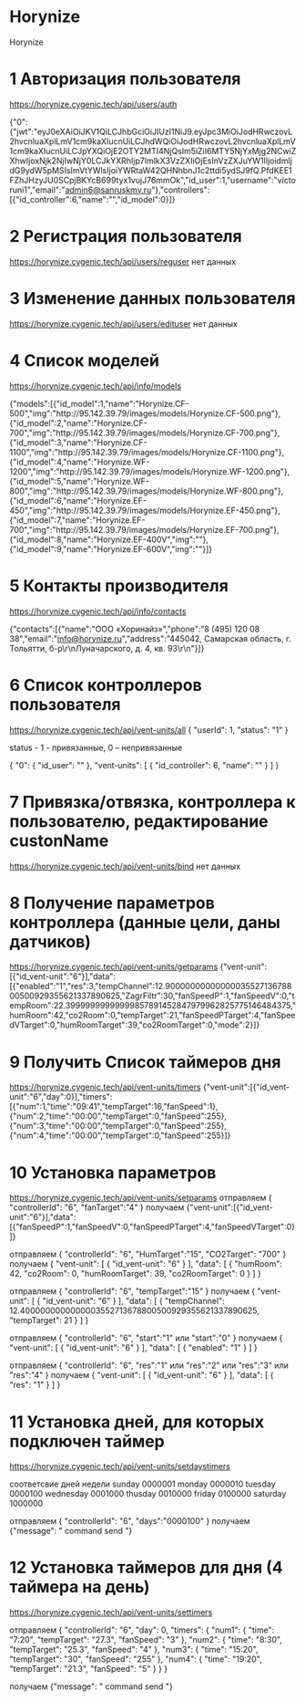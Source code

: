 # Horynize
Horynize


# 1 Авторизация пользователя
https://horynize.cygenic.tech/api/users/auth

{"0":{"jwt":"eyJ0eXAiOiJKV1QiLCJhbGciOiJIUzI1NiJ9.eyJpc3MiOiJodHRwczovL2hvcnluaXplLmV1cm9kaXIucnUiLCJhdWQiOiJodHRwczovL2hvcnluaXplLmV1cm9kaXIucnUiLCJpYXQiOjE2OTY2MTI4NjQsIm5iZiI6MTY5NjYxMjg2NCwiZXhwIjoxNjk2NjIwNjY0LCJkYXRhIjp7ImlkX3VzZXIiOjEsInVzZXJuYW1lIjoidmljdG9ydW5pMSIsImVtYWlsIjoiYWRtaW42QHNhbnJ1c2ttdi5ydSJ9fQ.PfdKEE1FZhJHzyJU0SCpjBKYcB699tyx1vujJ76mmOk","id_user":1,"username":"victoruni1","email":"admin6@sanruskmv.ru"},"controllers":[{"id_controller":6,"name":"","id_model":0}]}

# 2 Регистрация пользователя
https://horynize.cygenic.tech/api/users/reguser
нет данных

# 3 Изменение данных пользователя
https://horynize.cygenic.tech/api/users/edituser
нет данных

# 4 Список моделей
https://horynize.cygenic.tech/api/info/models

{"models":[{"id_model":1,"name":"Horynize.CF-500","img":"http:\/\/95.142.39.79\/images\/models\/Horynize.CF-500.png"},{"id_model":2,"name":"Horynize.CF-700","img":"http:\/\/95.142.39.79\/images\/models\/Horynize.CF-700.png"},{"id_model":3,"name":"Horynize.CF-1100","img":"http:\/\/95.142.39.79\/images\/models\/Horynize.CF-1100.png"},{"id_model":4,"name":"Horynize.WF-1200","img":"http:\/\/95.142.39.79\/images\/models\/Horynize.WF-1200.png"},{"id_model":5,"name":"Horynize.WF-800","img":"http:\/\/95.142.39.79\/images\/models\/Horynize.WF-800.png"},{"id_model":6,"name":"Horynize.EF-450","img":"http:\/\/95.142.39.79\/images\/models\/Horynize.EF-450.png"},{"id_model":7,"name":"Horynize.EF-700","img":"http:\/\/95.142.39.79\/images\/models\/Horynize.EF-700.png"},{"id_model":8,"name":"Horynize.EF-400V","img":""},{"id_model":9,"name":"Horynize.EF-600V","img":""}]}


# 5 Контакты производителя
https://horynize.cygenic.tech/api/info/contacts

{"contacts":[{"name":"ООО «Хоринайз»","phone":"8 (495) 120 08 38","email":"info@horynize.ru","address":"445042, Самарская область, г. Тольятти, б-р\r\nЛуначарского, д. 4, кв. 93\r\n"}]}

# 6 Список контроллеров пользователя
https://horynize.cygenic.tech/api/vent-units/all
{
    "userId": 1,
    "status": "1"
}

status - 1 - привязанные,
0 – непривязанные


{ "0": { "id_user": "" }, "vent-units": [ { "id_controller": 6, "name": "" } ] }

# 7 Привязка/отвязка, контроллера к пользователю,  редактирование custonName
https://horynize.cygenic.tech/api/vent-units/bind
нет данных

# 8 Получение параметров контроллера (данные цели, даны датчиков)
https://horynize.cygenic.tech/api/vent-units/getparams
{"vent-unit":[{"id_vent-unit":"6"}],"data":[{"enabled":"1","res":3,"tempChannel":12.9000000000000003552713678800500929355621337890625,"ZagrFiltr":30,"fanSpeedP":1,"fanSpeedV":0,"tempRoom":22.39999999999999857891452847979962825775146484375,"humRoom":42,"co2Room":0,"tempTarget":21,"fanSpeedPTarget":4,"fanSpeedVTarget":0,"humRoomTarget":39,"co2RoomTarget":0,"mode":2}]}

# 9 Получить Список таймеров дня
https://horynize.cygenic.tech/api/vent-units/timers
{"vent-unit":[{"id_vent-unit":"6","day":0}],"timers":[{"num":1,"time":"09:41","tempTarget":16,"fanSpeed":1},{"num":2,"time":"00:00","tempTarget":0,"fanSpeed":255},{"num":3,"time":"00:00","tempTarget":0,"fanSpeed":255},{"num":4,"time":"00:00","tempTarget":0,"fanSpeed":255}]}

# 10 Установка параметров
https://horynize.cygenic.tech/api/vent-units/setparams
отправляем 
{
  "controllerId": "6",
  "fanTarget":"4"
}
получаем 
{"vent-unit":[{"id_vent-unit":"6"}],"data":[{"fanSpeedP":1,"fanSpeedV":0,"fanSpeedPTarget":4,"fanSpeedVTarget":0}]}

отправляем 
{
  "controllerId": "6",
  "HumTarget":"15",
  "CO2Target": "700"
}
получаем 
{ "vent-unit": [ { "id_vent-unit": "6" } ], "data": [ { "humRoom": 42, "co2Room": 0, "humRoomTarget": 39, "co2RoomTarget": 0 } ] }


отправляем 
{
  "controllerId": "6",
  "tempTarget":"15"
}
получаем 
{ "vent-unit": [ { "id_vent-unit": "6" } ], "data": [ { "tempChannel": 12.4000000000000003552713678800500929355621337890625, "tempTarget": 21 } ] }


отправляем 
{
  "controllerId": "6",
  "start":"1"     или "start":"0" 
}
получаем 
{ "vent-unit": [ { "id_vent-unit": "6" } ], "data": [ { "enabled": "1" } ] }


отправляем 
{
  "controllerId": "6",
  "res":"1" или "res":"2" или "res":"3" или "res":"4" 
}
получаем 
{ "vent-unit": [ { "id_vent-unit": "6" } ], "data": [ { "res": "1" } ] }


# 11 Установка дней, для которых подключен таймер
https://horynize.cygenic.tech/api/vent-units/setdaystimers

соответсвие дней недели
sunday 0000001
monday 0000010
tuesday 0000100
wednesday 0001000
thusday 0010000
friday 0100000
saturday 1000000

отправляем 
{
  "controllerId": "6",
  "days":"0000100"
}
получаем 
{"message": " command send "}


# 12 Установка таймеров для дня  (4 таймера на день)
https://horynize.cygenic.tech/api/vent-units/settimers

отправляем
{
    "controllerId": "6",
    "day": 0,
    "timers": {
        "num1": {
            "time": "7:20",
            "tempTarget": "27.3",
            "fanSpeed": "3"
        },
        "num2": {
            "time": "8:30",
            "tempTarget": "25.3",
            "fanSpeed": "4"
        },
        "num3": {
            "time": "15:20",
            "tempTarget": "30",
            "fanSpeed": "255"
        },
        "num4": {
            "time": "19:20",
            "tempTarget": "21.3",
            "fanSpeed": "5"
        }
    }
}

получаем 
{"message": " command send "}
